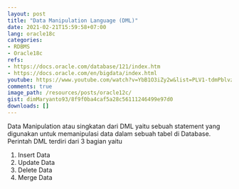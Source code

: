 ```yaml
---
layout: post
title: "Data Manipulation Language (DML)"
date: 2021-02-21T15:59:58+07:00
lang: oracle18c
categories:
- RDBMS
- Oracle18c
refs: 
- https://docs.oracle.com/database/121/index.htm
- https://docs.oracle.com/en/bigdata/index.html
youtube: https://www.youtube.com/watch?v=YbB1O3iZy2w&list=PLV1-tdmPblvzqS-Z57hZ_spTRtVvnYYpV&index=62
comments: true
image_path: /resources/posts/oracle12c/
gist: dimMaryanto93/8f9f0ba4caf5a28c56111246499e97d0
downloads: []
---
```



Data Manipulation atau singkatan dari DML yaitu sebuah statement yang digunakan untuk memanipulasi data dalam sebuah tabel di Database. Perintah DML terdiri dari 3 bagian yaitu

1. Insert Data
2. Update Data
3. Delete Data
4. Merge Data
